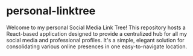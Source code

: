 # personal-linktree
Welcome to my personal Social Media Link Tree! This repository hosts a React-based application designed to provide a centralized hub for all my social media and professional profiles. It's a simple, elegant solution for consolidating various online presences in one easy-to-navigate location.
